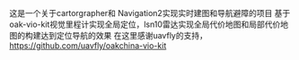 这是一个关于cartorgrapher和 Navigation2实现实时建图和导航避障的项目 
  基于oak-vio-kit视觉里程计实现全局定位，lsn10雷达实现全局代价地图和局部代价地图的构建达到定位导航的效果
  在这里感谢uavfly的支持，https://github.com/uavfly/oakchina-vio-kit
